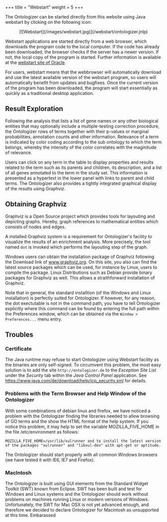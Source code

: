 +++
title = "Webstart"
weight = 5
+++

The Ontologizer can be started directly from this website using Java webstart by
clicking on the following icon:

<center>
[![Webstart](/images/webstart.jpg)](/webstart/ontologizer.jnlp)
</center>

Webstart applications are started directly from a web browser, which downloads the
program code to the local computer. If the code has already been downloaded, the
browser checks if the server has a newer version. If not, the local copy of the
program is started. Further information is available at the [webstart site of
Oracle](https://docs.oracle.com/javase/tutorial/deployment/webstart/running.html).

For users, webstart means that the webbrowser will automatically download and
use the latest available version of the webstart program, so users will automatically
benefit from updates and bugfixes. Once the current version of the program has been
downloaded, the program will start essentially as quickly as a traditional desktop
application.

Result Exploration
------------------

Following the analysis that lists a list of gene names or any other biological
entities that may optionally include a multiple-testing correction procedure, the
Ontologizer rows of terms together with their p-values or marginal probabilities,
annotation counts and other information. Relevance of a term is indicated by color
coding according to the sub ontology to which the term belongs, whereby the
intensity of the color correlates with the maginitude of relevance.

Users can click on any term in the table to display properties and results related
to the term such as its parents and children, its description, and a list of all
genes annotated to the term in the study set. This information is presented as a
hypertext in the lower panel with links to parent and child terms. The Ontologizer
also provides a tightly integrated graphical display of the results using Graphviz.

Obtaining Graphviz
------------------

Graphviz is a Open Source project which provides tools for layouting and depicting graphs. Hereby, graph references to mathematical entities which consists of nodes and edges.

A installed Graphviz system is a requirement for Ontologizer's facility to visualize the results of an enrichment analysis. More precisely, the tool named ```dot``` is invoked which performs the layouting step of the graph.

Windows users can obtain the installation package of Graphviz following the Download link of www.graphviz.org. On this site, you also can find the latest source packages which can be used, for instance by Linux, users to compile the package. Linux Distributions such as Debian provide binary packages for Graphviz as well. This allows a straithforward installation of Graphviz.

Note that in general, the standard installtion (of the Windows and Linux installation) is perfectly suited for Ontologizer. If however, for any reason, the dot exectutable is not in the command path, you have to tell Ontologizer explicitly where this command can be found by entering the full path within the Preferences window, which can be obtained via the ```Window > Preferences...``` menu entry.


Troubles
--------

### Certificate

The Java runtime may refuse to start Ontologizer using Webstart facility as the binaries
are only self-signed. To circumvent this problem, the most easy solution is to add the
site `http://ontologizer.de` to the *Exception Site List* under the *Security*
tab within the *Java Control Panel* application. See
https://www.java.com/de/download/help/jcp_security.xml for details.

### Problems with the Term Browser and Help Window of the Ontologizer

With some combinations of debian linux and firefox, we have noticed a problem with the Ontologizer finding the libraries needed to allow browsing of GO terms and the show the HTML format of the help system. If you notice this problem, it may help to set the variable MOZILLA_FIVE_HOME in the file /etc/environment as follows:

    MOZILLA_FIVE_HOME=/usr/lib/xulrunner and to install the latest version of the packages "xulrunner" and "libxul-dev" with apt-get or aptitude.


The Ontologizer should start properly with all common Windows browsers (we have tested it with IE6, IE7 and Firefox).

### MacIntosh

The Ontologizer is built using GUI elements from the Standard Widget Toolkit (SWT) known from Eclipse. SWT has been built and test for Windows and Linux systems and the Ontologizer should work without problems on machines running Linux or modern versions of Windows. Unfortunately, the SWT for Mac OSX is not yet advanced enough, and therefore we decided to declare Ontologizer for Macintosh as unsupported at this time. Embarassed
